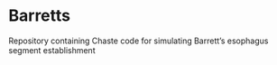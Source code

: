 # Barretts
Repository containing Chaste code for simulating Barrett’s esophagus segment establishment
